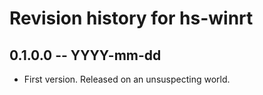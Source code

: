 # Revision history for hs-winrt

## 0.1.0.0 -- YYYY-mm-dd

* First version. Released on an unsuspecting world.
